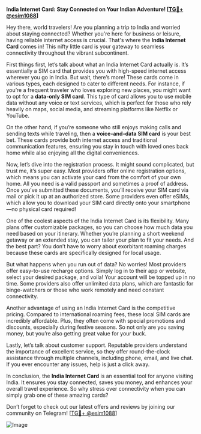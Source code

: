 **India Internet Card: Stay Connected on Your Indian Adventure! [[TG💪+ @esim1088](https://t.me/s/esim1088)]**

Hey there, world travelers! Are you planning a trip to India and worried about staying connected? Whether you're here for business or leisure, having reliable internet access is crucial. That's where the **India Internet Card** comes in! This nifty little card is your gateway to seamless connectivity throughout the vibrant subcontinent.

First things first, let’s talk about what an India Internet Card actually is. It’s essentially a SIM card that provides you with high-speed internet access wherever you go in India. But wait, there’s more! These cards come in various types, each designed to cater to different needs. For instance, if you’re a frequent traveler who loves exploring new places, you might want to opt for a **data-only SIM card**. This type of card allows you to use mobile data without any voice or text services, which is perfect for those who rely heavily on maps, social media, and streaming platforms like Netflix or YouTube.

On the other hand, if you’re someone who still enjoys making calls and sending texts while traveling, then a **voice-and-data SIM card** is your best bet. These cards provide both internet access and traditional communication features, ensuring you stay in touch with loved ones back home while also enjoying all the digital conveniences.

Now, let’s dive into the registration process. It might sound complicated, but trust me, it’s super easy. Most providers offer online registration options, which means you can activate your card from the comfort of your own home. All you need is a valid passport and sometimes a proof of address. Once you’ve submitted these documents, you’ll receive your SIM card via mail or pick it up at an authorized store. Some providers even offer eSIMs, which allow you to download your SIM card directly onto your smartphone—no physical card required!

One of the coolest aspects of the India Internet Card is its flexibility. Many plans offer customizable packages, so you can choose how much data you need based on your itinerary. Whether you’re planning a short weekend getaway or an extended stay, you can tailor your plan to fit your needs. And the best part? You don’t have to worry about exorbitant roaming charges because these cards are specifically designed for local usage.

But what happens when you run out of data? No worries! Most providers offer easy-to-use recharge options. Simply log in to their app or website, select your desired package, and voila! Your account will be topped up in no time. Some providers also offer unlimited data plans, which are fantastic for binge-watchers or those who work remotely and need constant connectivity.

Another advantage of using an India Internet Card is the competitive pricing. Compared to international roaming fees, these local SIM cards are incredibly affordable. Plus, they often come with special promotions and discounts, especially during festive seasons. So not only are you saving money, but you’re also getting great value for your buck.

Lastly, let’s talk about customer support. Reputable providers understand the importance of excellent service, so they offer round-the-clock assistance through multiple channels, including phone, email, and live chat. If you ever encounter any issues, help is just a click away.

In conclusion, the **India Internet Card** is an essential tool for anyone visiting India. It ensures you stay connected, saves you money, and enhances your overall travel experience. So why stress over connectivity when you can simply grab one of these amazing cards?

Don’t forget to check out our latest offers and reviews by joining our community on Telegram! [[TG💪+ @esim1088](https://t.me/s/esim1088)] 

![Image](https://i.postimg.cc/Y0z9fWf4/image.png)